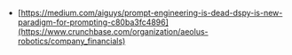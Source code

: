 
- [https://medium.com/aiguys/prompt-engineering-is-dead-dspy-is-new-paradigm-for-prompting-c80ba3fc4896](https://www.crunchbase.com/organization/aeolus-robotics/company_financials) 
 